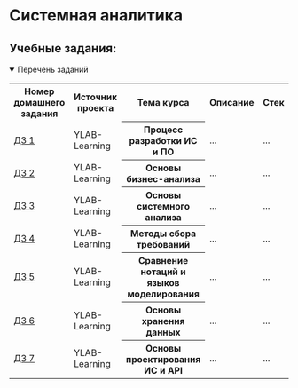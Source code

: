 # Системная аналитика

## Учебные задания:

<details open>
  <summary> Перечень заданий </summary>
<table>
<tr>
  <th> Номер домашнего задания </th>
  <th> Источник проекта </th>
  <th> Тема курса </th>
  <th> Описание </th>
  <th> Стек </th>
</tr> 

<tr>
    <td> <a href = "https://github.com/Alla-Kuhtenko/YLAB-Learning"> ДЗ 1 </a></td>
  <td> YLAB-Learning </td>
  <th> Процесс разработки ИС и ПО </th>
  <td> ... </td>
  <td> ... </td>
</tr>

<tr>
    <td> <a href = "https://github.com/Alla-Kuhtenko/YLAB-Learning"> ДЗ 2 </a></td>
  <td> YLAB-Learning </td>
  <th> Основы бизнес-анализа </th>
  <td> ... </td>
  <td> ... </td>
</tr>

<tr>
    <td> <a href = "https://github.com/Alla-Kuhtenko/YLAB-Learning"> ДЗ 3 </a></td>
  <td> YLAB-Learning </td>
  <th> Основы системного анализа </th>
  <td> ... </td>
  <td> ... </td>
</tr>

<tr>
    <td> <a href = "https://github.com/Alla-Kuhtenko/YLAB-Learning"> ДЗ 4 </a></td>
  <td> YLAB-Learning </td>
  <th> Методы сбора требований </th>
  <td> ... </td>
  <td> ... </td>
</tr>

<tr>
    <td> <a href = "https://github.com/Alla-Kuhtenko/YLAB-Learning"> ДЗ 5 </a></td>
  <td> YLAB-Learning </td>
  <th> Сравнение нотаций и языков моделирования </th>
  <td> ... </td>
  <td> ... </td>
</tr>

<tr>
    <td> <a href = "https://github.com/Alla-Kuhtenko/YLAB-Learning"> ДЗ 6 </a></td>
  <td> YLAB-Learning </td>
  <th> Основы хранения данных </th>
  <td> ... </td>
  <td> ... </td>
</tr>

<tr>
    <td> <a href = "https://github.com/Alla-Kuhtenko/YLAB-Learning"> ДЗ 7 </a></td>
  <td> YLAB-Learning </td>
  <th> Основы проектирования ИС и API </th>
  <td> ... </td>
  <td> ... </td>
</tr>
